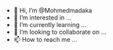 - 👋 Hi, I’m @Mohmedmadaka
- 👀 I’m interested in ...
- 🌱 I’m currently learning ...
- 💞️ I’m looking to collaborate on ...
- 📫 How to reach me ...

<!---
Mohmedmadaka/Mohmedmadaka is a ✨ special ✨ repository because its `README.md` (this file) appears on your GitHub profile.
You can click the Preview link to take a look at your changes.
--->
